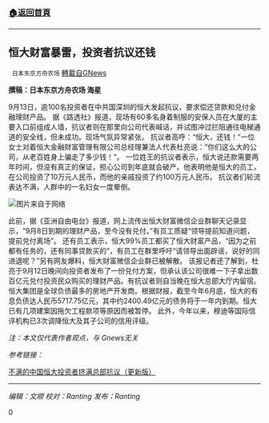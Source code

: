 ###  [:house:返回首頁](https://github.com/ourhimalayas/txt)
---


## 恒大财富暴雷，投资者抗议还钱
` 日本东京方舟农场` [轉載自GNews](https://gnews.org/zh-hans/1535048/)

**撰稿：日本东京方舟农场 海星**

9月13日，逾100名投资者在中共国深圳的恒大发起抗议，要求偿还贷款和兑付金融理财产品。
据《路透社》报道，现场有60多名身着制服的安保人员在大厦的主要入口前组成人墙，抗议者则在那里向公司代表喊话，并试图冲过拦阻通往电梯通道的安全线，但未成功。现场气氛异常紧张。
抗议者高呼：“恒大，还钱！”一位女士对着恒大金融财富管理有限公司总经理兼法人代表杜亮说：“你们这么大的公司，从老百姓身上骗走了多少钱！”。
一位姓王的抗议者表示，恒大说还款需要两年时间，但没有真正的保证，担心公司到年底就会破产。他表明他是恒大的员工，在公司投资了10万元人民币，而他的亲戚投资了约100万元人民币。
抗议者们轮流表达不满，人群中的一名妇女一度晕倒。

![](https://assets.gnews.org/wp-content/uploads/2021/09/image-171.png)图片来自于网络

此前，据《亚洲自由电台》报道，网上流传出恒大财富微信企业群聊天记录显示，“9月8日到期的理财产品，至今没有兑付。”有员工质疑“领导提前知道问题，提前兑付离场”。
还有员工表示，恒大99%员工都买了恒大财富产品，“因为之前都有任务的，还有同事贷款买的”，有员工在群里呼吁“请领导出面辟谣，说好的同进退呢？”另有网友爆料，恒大财富微信企业群已被解散。
该报记者还了解到，杜亮于9月12日晚间向投资者发布了一份兑付方案，但承认该公司很难一下子拿出数百亿元兑付投资民众购买的理财产品。有抗议者则自当晚在恒大总部大厅内留宿。
恒大集团是全球负债最多的房地产开发商。根据财报，截至今年6月底，恒大的有息负债达人民币5717.75亿元，其中约2400.49亿元的债务将于一年内到期。恒大已有几项建案因拖欠工程款项等原因而被暂停。
此外，今年以来，穆迪等国际信评机构已3次调降恒大及其子公司的信用评级。

*注：本文仅代表作者观点，与 Gnews无关*

*参考链接：*

[不满的中国恒大投资者挤满总部抗议（更新版）](https://cn.reuters.com/article/evergrande-protest-0913-mon-idCNKBS2G90UQ)

* * *

*编辑：文顺 校对：Ranting 发布：Ranting*

0
